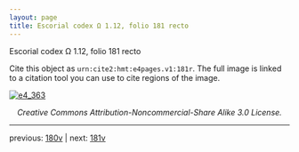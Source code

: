 ```yaml
---
layout: page
title: Escorial codex Ω 1.12, folio 181 recto
---
```


Escorial codex Ω 1.12, folio 181 recto

Cite this object as `urn:cite2:hmt:e4pages.v1:181r`.  The full image is linked to a citation tool you can use to cite regions of the image.

[![e4_363](http://www.homermultitext.org/iipsrv?IIIF=/project/homer/pyramidal/deepzoom/hmt/e4img/2017a/e4_363.tif/full/800,/0/default.jpg)](http://www.homermultitext.org/ict2/?urn=urn:cite2:hmt:e4img.2017a:e4_363) 

<p style="text-align: center; font-style: italic;">Creative Commons Attribution-Noncommercial-Share Alike 3.0 License.</p>

---

previous: [180v](../180v/) | next: [181v](../181v/)
